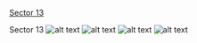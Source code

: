 [Sector 13](#sector13)

<a name = "sector13"></a>
Sector 13
![alt text](/images/HATS-35_Sector_13/HATS-35_Sector_13_a_TimeSeries.png)
![alt text](/images/HATS-35_Sector_13/HATS-35_Sector_13_b_FoldedLightCurve.png)
![alt text](/images/HATS-35_Sector_13/HATS-35_Sector_13_b_IndividualTransitsWithFit.png)
![alt text](/images/HATS-35_Sector_13/HATS-35_Sector_13_c_TimingResiduals.png)

